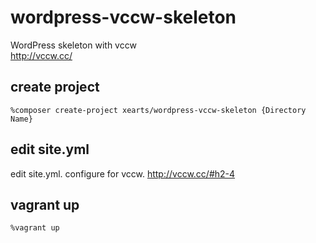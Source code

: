# wordpress-vccw-skeleton
WordPress skeleton with vccw  
http://vccw.cc/

## create project 
```
%composer create-project xearts/wordpress-vccw-skeleton {Directory Name}
```

## edit site.yml
edit site.yml. configure for vccw.
http://vccw.cc/#h2-4

## vagrant up
```
%vagrant up
```

